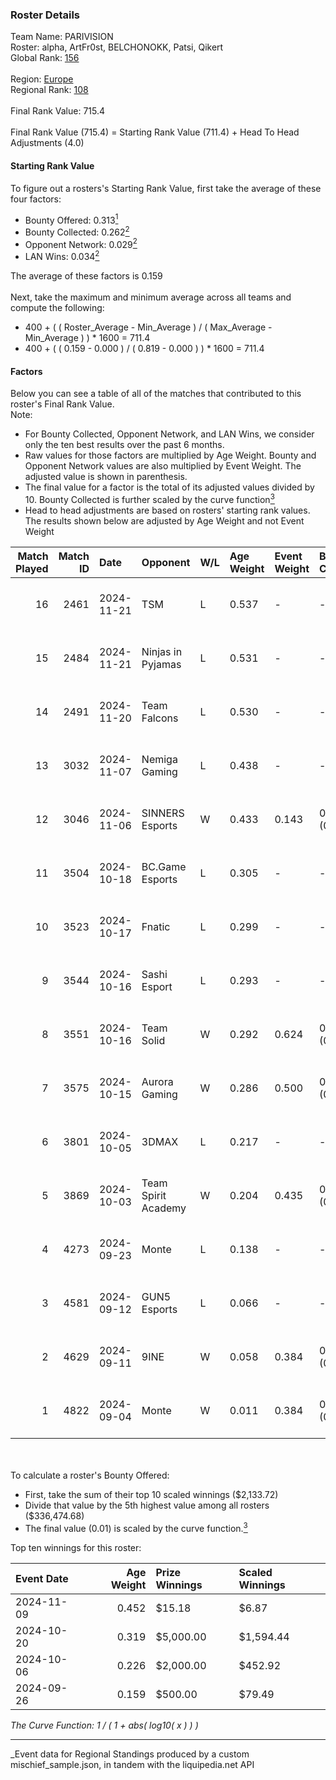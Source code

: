### Roster Details<br />
Team Name: PARIVISION<br />
Roster: alpha, ArtFr0st, BELCHONOKK, Patsi, Qikert<br />
Global Rank: [156](../../standings_global_2025_03_01.md)<br />
<br />
Region: [Europe]( ../../standings_europe_2025_03_01.md)<br />
Regional Rank: [108]( ../../standings_europe_2025_03_01.md)<br />
<br />
Final Rank Value:  715.4<br />
<br />
Final Rank Value (715.4) = Starting Rank Value (711.4) + Head To Head Adjustments (4.0)<br />

#### Starting Rank Value<br />
To figure out a rosters's Starting Rank Value, first take the average of these four factors:<br />
- Bounty Offered: 0.313[<sup>1</sup>](#table2)
- Bounty Collected: 0.262[<sup>2</sup>](#table1)
- Opponent Network: 0.029[<sup>2</sup>](#table1)
- LAN Wins: 0.034[<sup>2</sup>](#table1)

The average of these factors is 0.159<br />
<br />
Next, take the maximum and minimum average across all teams and compute the following:<br />
- 400 + ( ( Roster_Average - Min_Average ) / ( Max_Average - Min_Average ) ) * 1600 = 711.4
- 400 + ( ( 0.159 - 0.000 ) / ( 0.819 - 0.000 ) ) * 1600 = 711.4


#### Factors<br />
Below you can see a table of all of the matches that contributed to this roster's Final Rank Value.<br />
Note:<br />

- For Bounty Collected, Opponent Network, and LAN Wins, we consider only the ten best results over the past 6 months.
- Raw values for those factors are multiplied by Age Weight. Bounty and Opponent Network values are also multiplied by Event Weight. The adjusted value is shown in parenthesis.
- The final value for a factor is the total of its adjusted values divided by 10. Bounty Collected is further scaled by the curve function[<sup>3</sup>](#curveFunction)
- Head to head adjustments are based on rosters' starting rank values. The results shown below are adjusted by Age Weight and not Event Weight
<span id="table1"></span><br />


| Match Played | Match ID | Date       | Opponent            | W/L | Age Weight | Event Weight | Bounty Collected | Opponent Network | LAN Wins  | H2H Adj. | Roster                                     |
| -: | -: | :- | :- | :- | :- | :- | :- | :- | :- | -: | :- |
|           16 |     2461 | 2024-11-21 | TSM                 | L   | 0.537      | -            | -                | -                | -         |    -7.93 | alpha, ArtFr0st, BELCHONOKK, Patsi, Qikert |
|           15 |     2484 | 2024-11-21 | Ninjas in Pyjamas   | L   | 0.531      | -            | -                | -                | -         |    -5.67 | alpha, ArtFr0st, BELCHONOKK, Patsi, Qikert |
|           14 |     2491 | 2024-11-20 | Team Falcons        | L   | 0.530      | -            | -                | -                | -         |    -0.03 | alpha, ArtFr0st, BELCHONOKK, Patsi, Qikert |
|           13 |     3032 | 2024-11-07 | Nemiga Gaming       | L   | 0.438      | -            | -                | -                | -         |    -2.18 | alpha, ArtFr0st, BELCHONOKK, Patsi, Qikert |
|           12 |     3046 | 2024-11-06 | SINNERS Esports     | W   | 0.433      | 0.143        | 0.027 (0.002)    | 0.480 (0.030)    | 0 (0.000) |     9.81 | alpha, ArtFr0st, BELCHONOKK, Patsi, Qikert |
|           11 |     3504 | 2024-10-18 | BC.Game Esports     | L   | 0.305      | -            | -                | -                | -         |    -1.64 | alpha, ArtFr0st, BELCHONOKK, Patsi, Qikert |
|           10 |     3523 | 2024-10-17 | Fnatic              | L   | 0.299      | -            | -                | -                | -         |    -1.45 | alpha, ArtFr0st, BELCHONOKK, Patsi, Qikert |
|            9 |     3544 | 2024-10-16 | Sashi Esport        | L   | 0.293      | -            | -                | -                | -         |    -2.14 | alpha, ArtFr0st, BELCHONOKK, Patsi, Qikert |
|            8 |     3551 | 2024-10-16 | Team Solid          | W   | 0.292      | 0.624        | 0.023 (0.004)    | 0.631 (0.115)    | 1 (0.292) |     5.85 | alpha, ArtFr0st, BELCHONOKK, Patsi, Qikert |
|            7 |     3575 | 2024-10-15 | Aurora Gaming       | W   | 0.286      | 0.500        | 0.019 (0.003)    | 0.559 (0.080)    | 0 (0.000) |     5.67 | alpha, ArtFr0st, BELCHONOKK, Patsi, Qikert |
|            6 |     3801 | 2024-10-05 | 3DMAX               | L   | 0.217      | -            | -                | -                | -         |    -0.06 | alpha, ArtFr0st, BELCHONOKK, Patsi, Qikert |
|            5 |     3869 | 2024-10-03 | Team Spirit Academy | W   | 0.204      | 0.435        | 0.068 (0.006)    | 0.667 (0.059)    | 0 (0.000) |     4.85 | alpha, ArtFr0st, BELCHONOKK, Patsi, Qikert |
|            4 |     4273 | 2024-09-23 | Monte               | L   | 0.138      | -            | -                | -                | -         |    -1.77 | alpha, ArtFr0st, BELCHONOKK, Patsi, Qikert |
|            3 |     4581 | 2024-09-12 | GUN5 Esports        | L   | 0.066      | -            | -                | -                | -         |    -0.49 | alpha, ArtFr0st, BELCHONOKK, Patsi, Qikert |
|            2 |     4629 | 2024-09-11 | 9INE                | W   | 0.058      | 0.384        | 0.011 (0.000)    | 0.203 (0.005)    | 0 (0.000) |     0.98 | alpha, ArtFr0st, BELCHONOKK, Patsi, Qikert |
|            1 |     4822 | 2024-09-04 | Monte               | W   | 0.011      | 0.384        | 0.029 (0.000)    | 0.211 (0.001)    | 0 (0.000) |     0.21 | alpha, ArtFr0st, BELCHONOKK, Patsi, Qikert |

<br />
<span id="table2"></span><br />
To calculate a roster's Bounty Offered:<br />

- First, take the sum of their top 10 scaled winnings ($2,133.72)
- Divide that value by the 5th highest value among all rosters ($336,474.68)
- The final value (0.01) is scaled by the curve function.[<sup>3</sup>](#curveFunction)

Top ten winnings for this roster:<br />

| Event Date | Age Weight | Prize Winnings | Scaled Winnings |
| :- | -: | :- | :- |
| 2024-11-09 |      0.452 | $15.18         | $6.87           |
| 2024-10-20 |      0.319 | $5,000.00      | $1,594.44       |
| 2024-10-06 |      0.226 | $2,000.00      | $452.92         |
| 2024-09-26 |      0.159 | $500.00        | $79.49          |


<span id="curveFunction"></span>_The Curve Function: 1 / ( 1 + abs( log10( x ) ) )_<br />

---
_Event data for Regional Standings produced by a custom mischief_sample.json, in tandem with the liquipedia.net API<br />
